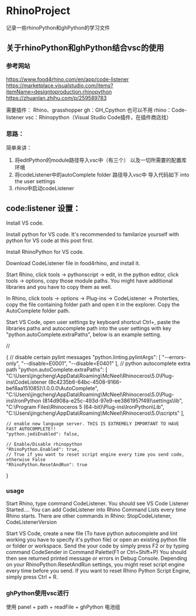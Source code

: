 # RhinoProject

记录一些rhinoPython和ghPython的学习文件


## 关于rhinoPython和ghPython结合vsc的使用

### 参考网站
https://www.food4rhino.com/en/app/code-listener
https://marketplace.visualstudio.com/items?itemName=designtoproduction.rhinopython
https://zhuanlan.zhihu.com/p/259589783


需要插件：
Rhino、grasshopper
gh：GH_Cpython 也可以不用
rhino：Code-listener
vsc：Rhinopython（Visual Studio Code插件，在插件商店找）

### 思路：
简单来讲： 
1. 将editPython的module路径导入vsc中（有三个） 以及一切所需要的配置库环境
2. 将codeListener中的autoComplete folder 路径导入vsc中 导入代码如下
into the user settings
3. rhino中启动codeListener

## code:listener 设置：


Install VS code.

Install python for VS code. It's recommended to familarize yourself with python for VS code at this post first.

Install RhinoPython for VS code.

Download CodeListener file in food4rhino, and install it.

Start Rhino, click tools -> pythonscript -> edit, in the python editor, click tools -> options, copy those module paths. You might have additional libraries and you have to copy them as well.

In Rhino, click tools -> options -> Plug-ins -> CodeListener -> Proterties, copy the file containing folder path and open it in the explorer. Copy the AutoComplete folder path.


Start VS Code, open user settings by keyboard shortcut Ctrl+, paste the libraries paths and autocomplete path into the user settings with key "python.autoComplete.extraPaths", below is an example setting.

//

{
    // disable certain pylint messages
    "python.linting.pylintArgs": [
        "--errors-only",
        "--disable=E0001",
        "--disable=E0401"
    ],
    // python autocomplete extra path
    "python.autoComplete.extraPaths": [
        "C:\\Users\\jingcheng\\AppData\\Roaming\\McNeel\\Rhinoceros\\5.0\\Plug-ins\\CodeListener (8c4235b6-64bc-4508-9166-bef8aa151085)\\1.0.0.0\\AutoComplete",
        "C:\\Users\\jingcheng\\AppData\\Roaming\\McNeel\\Rhinoceros\\5.0\\Plug-ins\\IronPython (814d908a-e25c-493d-97e9-ee3861957f49)\\settings\\lib",
        "C:\\Program Files\\Rhinoceros 5 (64-bit)\\Plug-ins\\IronPython\\Lib",
        "C:\\Users\\jingcheng\\AppData\\Roaming\\McNeel\\Rhinoceros\\5.0\\scripts"
    ],
    

    // enable new language server. THIS IS EXTREMELY IMPORTANT TO HAVE FAST AUTOCOMPLETE!!
    "python.jediEnabled": false,

    // Enable/Disable rhinopython
    "RhinoPython.Enabled": true,
    // True if you want to reset script engine every time you send code, otherwise False
    "RhinoPython.ResetAndRun": true

}



### usage
Start Rhino, type command CodeListener. You should see VS Code Listener Started....
You can add CodeListener into Rhino Command Lists every time Rhino starts. There are other commands in Rhino: StopCodeListener, CodeListenerVersion

Start VS Code, create a new file (To have python autocomplete and lint working you have to specify it's python file) or open an existing python file or folder or workspace.
Send the your code by simply press F2 or by typing command CodeSender in Command Palette(F1 or Ctrl+Shift+P) You should then see returned printed message or errors in Debug Console. Depending on your RhinoPython.ResetAndRun settings, you might reset script engine every time before you send.
If you want to reset Rhino Python Script Engine, simply press Ctrl + R.


### ghPython使用vsc进行

使用 panel + path + readFile + ghPython 电池组